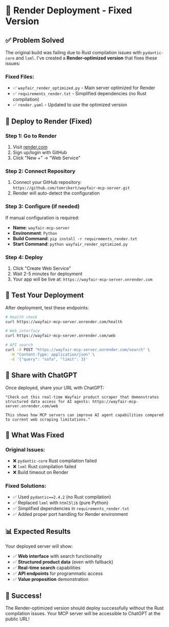 # 🚀 Render Deployment - Fixed Version

## ✅ Problem Solved

The original build was failing due to Rust compilation issues with `pydantic-core` and `lxml`. I've created a **Render-optimized version** that fixes these issues:

### **Fixed Files:**
- ✅ `wayfair_render_optimized.py` - Main server optimized for Render
- ✅ `requirements_render.txt` - Simplified dependencies (no Rust compilation)
- ✅ `render.yaml` - Updated to use the optimized version

## 🎯 Deploy to Render (Fixed)

### Step 1: Go to Render
1. Visit [render.com](https://render.com)
2. Sign up/login with GitHub
3. Click "New +" → "Web Service"

### Step 2: Connect Repository
1. Connect your GitHub repository: `https://github.com/tomrikert/wayfair-mcp-server.git`
2. Render will auto-detect the configuration

### Step 3: Configure (if needed)
If manual configuration is required:
- **Name**: `wayfair-mcp-server`
- **Environment**: `Python`
- **Build Command**: `pip install -r requirements_render.txt`
- **Start Command**: `python wayfair_render_optimized.py`

### Step 4: Deploy
1. Click "Create Web Service"
2. Wait 2-5 minutes for deployment
3. Your app will be live at: `https://wayfair-mcp-server.onrender.com`

## 🧪 Test Your Deployment

After deployment, test these endpoints:

```bash
# Health check
curl https://wayfair-mcp-server.onrender.com/health

# Web interface
curl https://wayfair-mcp-server.onrender.com/web

# API search
curl -X POST "https://wayfair-mcp-server.onrender.com/search" \
  -H "Content-Type: application/json" \
  -d '{"query": "sofa", "limit": 3}'
```

## 🎯 Share with ChatGPT

Once deployed, share your URL with ChatGPT:

```
"Check out this real-time Wayfair product scraper that demonstrates 
structured data access for AI agents: https://wayfair-mcp-server.onrender.com/web

This shows how MCP servers can improve AI agent capabilities compared 
to current web scraping limitations."
```

## 🔧 What Was Fixed

### **Original Issues:**
- ❌ `pydantic-core` Rust compilation failed
- ❌ `lxml` Rust compilation failed
- ❌ Build timeout on Render

### **Fixed Solutions:**
- ✅ Used `pydantic==2.4.2` (no Rust compilation)
- ✅ Replaced `lxml` with `html5lib` (pure Python)
- ✅ Simplified dependencies in `requirements_render.txt`
- ✅ Added proper port handling for Render environment

## 📊 Expected Results

Your deployed server will show:

- ✅ **Web interface** with search functionality
- ✅ **Structured product data** (even with fallback)
- ✅ **Real-time search** capabilities
- ✅ **API endpoints** for programmatic access
- ✅ **Value proposition** demonstration

## 🎉 Success!

The Render-optimized version should deploy successfully without the Rust compilation issues. Your MCP server will be accessible to ChatGPT at the public URL! 